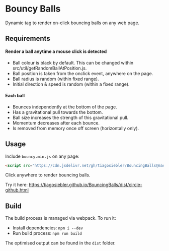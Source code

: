 # Bouncy Balls

Dynamic tag to render on-click bouncing balls on any web page.

## Requirements
#### Render a ball anytime a mouse click is detected
- Ball colour is black by default. This can be changed within src/util/getRandomBallAtPosition.js.
- Ball position is taken from the onclick event, anywhere on the page.
- Ball radius is random (within fixed range).
- Initial direction & speed is random (within a fixed range).

#### Each ball
- Bounces independently at the bottom of the page.
- Has a gravitational pull towards the bottom.
- Ball size increases the strength of this gravitational pull.
- Momentum decreases after each bounce.
- Is removed from memory once off screen (horizontally only).

## Usage

Include `bouncy.min.js` on any page:
```html
<script src="https://cdn.jsdelivr.net/gh/tiagosiebler/BouncingBalls@master/dist/bouncy.min.js" crossorigin="anonymous"></script>
```

Click anywhere to render bouncing balls.

Try it here: https://tiagosiebler.github.io/BouncingBalls/dist/circle-github.html

## Build

The build process is managed via webpack. To run it:
- Install dependencies: `npm i --dev`
- Run build process: `npm run build`

The optimised output can be found in the `dist` folder.
